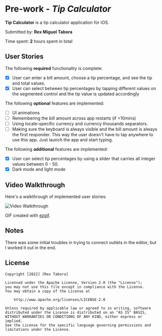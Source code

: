 # Pre-work - *Tip Calculator*

**Tip Calculator** is a tip calculator application for iOS.

Submitted by: **Rex Miguel Tabora**

Time spent: **2** hours spent in total

## User Stories

The following **required** functionality is complete:

* [X] User can enter a bill amount, choose a tip percentage, and see the tip and total values.
* [X] User can select between tip percentages by tapping different values on the segmented control and the tip value is updated accordingly

The following **optional** features are implemented:

* [ ] UI animations
* [ ] Remembering the bill amount across app restarts (if <10mins)
* [ ] Using locale-specific currency and currency thousands separators.
* [ ] Making sure the keyboard is always visible and the bill amount is always the first responder. This way the user doesn't have to tap anywhere to use this app. Just launch the app and start typing.

The following **additional** features are implemented:

- [X] User can select tip percentages by using a slider that carries all integer values between 0 - 50.
- [X] Dark mode and light mode

## Video Walkthrough

Here's a walkthrough of implemented user stories:

<img src='https://i.imgur.com/OhSoizz.gif' title='Video Walkthrough' width='' alt='Video Walkthrough' />

GIF created with [ezgif](http://www.ezgif.com).

## Notes

There was some initial troubles in trying to connect outlets in the editor, but I worked it out in the end.

## License

    Copyright [2022] [Rex Tabora]

    Licensed under the Apache License, Version 2.0 (the "License");
    you may not use this file except in compliance with the License.
    You may obtain a copy of the License at

        http://www.apache.org/licenses/LICENSE-2.0

    Unless required by applicable law or agreed to in writing, software
    distributed under the License is distributed on an "AS IS" BASIS,
    WITHOUT WARRANTIES OR CONDITIONS OF ANY KIND, either express or implied.
    See the License for the specific language governing permissions and
    limitations under the License.
